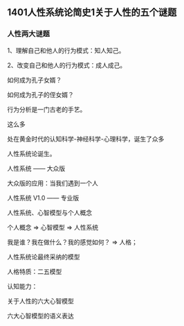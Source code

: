 ## 1401人性系统论简史1关于人性的五个谜题

### 人性两大谜题

1、理解自己和他人的行为模式：知人知己。

2、改变自己和他人的行为模式：成人成己。

如何成为孔子女婿？

如何成为孔子的侄女婿？

行为分析是一门古老的手艺。

这么多

处在黄金时代的认知科学-神经科学-心理科学，诞生了众多

人性系统论诞生。

人性系统 —— 大众版

大众版的应用：当我们遇到一个人

人性系统 V1.0 —— 专业版

人性系统、心智模型与个人概念

个人概念 => 心智模型 => 人性系统

我是谁？我在做什么？我的感觉如何？ => 人格；

人性系统论最终采纳的模型

人格特质：二五模型

认知能力：

关于人性的六大心智模型

六大心智模型的语义表达
